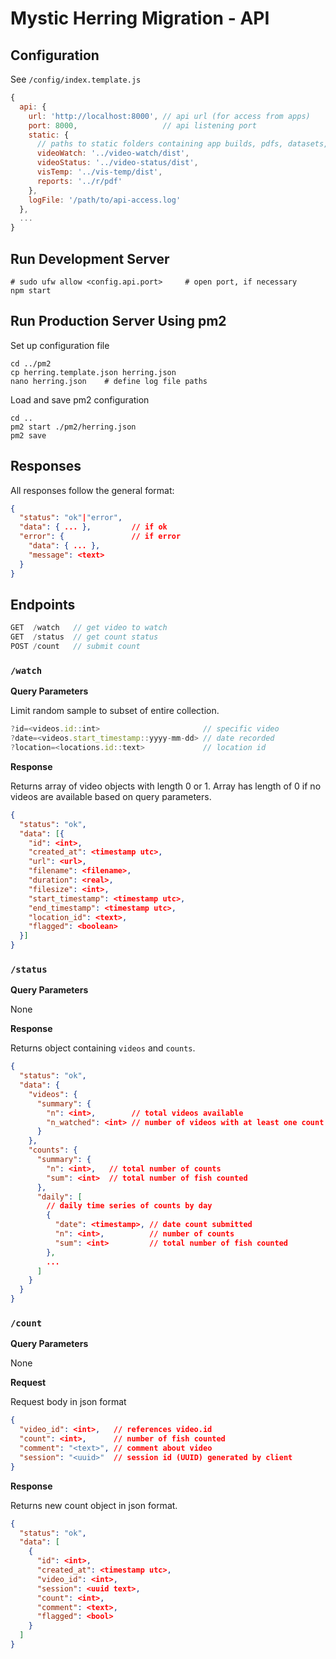 Mystic Herring Migration - API
==============================

## Configuration

See `/config/index.template.js`

```js
{
  api: {
    url: 'http://localhost:8000', // api url (for access from apps)
    port: 8000,                   // api listening port
    static: {
      // paths to static folders containing app builds, pdfs, datasets, etc
      videoWatch: '../video-watch/dist',
      videoStatus: '../video-status/dist',
      visTemp: '../vis-temp/dist',
      reports: '../r/pdf'
    },
    logFile: '/path/to/api-access.log'
  },
  ...
}
```

## Run Development Server

```
# sudo ufw allow <config.api.port>     # open port, if necessary
npm start
```

## Run Production Server Using pm2

Set up configuration file

```
cd ../pm2
cp herring.template.json herring.json
nano herring.json    # define log file paths
```

Load and save pm2 configuration

```
cd ..
pm2 start ./pm2/herring.json
pm2 save
```

## Responses

All responses follow the general format:

```json
{
  "status": "ok"|"error",
  "data": { ... },         // if ok
  "error": {               // if error
    "data": { ... },
    "message": <text>
  }
}
```

## Endpoints

```js
GET  /watch   // get video to watch
GET  /status  // get count status
POST /count   // submit count
```

### `/watch`

**Query Parameters**

Limit random sample to subset of entire collection.

```js
?id=<videos.id::int>                       // specific video
?date=<videos.start_timestamp::yyyy-mm-dd> // date recorded
?location=<locations.id::text>             // location id
```

**Response**

Returns array of video objects with length 0 or 1. Array has length of 0 if no videos are available based on query parameters.

```json
{
  "status": "ok",
  "data": [{
    "id": <int>,
    "created_at": <timestamp utc>,
    "url": <url>,
    "filename": <filename>,
    "duration": <real>,
    "filesize": <int>,
    "start_timestamp": <timestamp utc>,
    "end_timestamp": <timestamp utc>,
    "location_id": <text>,
    "flagged": <boolean>
  }]
}
```

### `/status`

**Query Parameters**

None

**Response**

Returns object containing `videos` and `counts`.

```json
{
  "status": "ok",
  "data": {
    "videos": {
      "summary": {
        "n": <int>,        // total videos available
        "n_watched": <int> // number of videos with at least one count
      }
    },
    "counts": {
      "summary": {
        "n": <int>,   // total number of counts
        "sum": <int>  // total number of fish counted
      },
      "daily": [
        // daily time series of counts by day
        {
          "date": <timestamp>, // date count submitted
          "n": <int>,          // number of counts
          "sum": <int>         // total number of fish counted
        },
        ...
      ]
    }
  }
}
```


### `/count`

**Query Parameters**

None

**Request**

Request body in json format

```json
{
  "video_id": <int>,   // references video.id
  "count": <int>,      // number of fish counted
  "comment": "<text>", // comment about video
  "session": "<uuid>"  // session id (UUID) generated by client
}
```

**Response**

Returns new count object in json format.

```json
{
  "status": "ok",
  "data": [
    {
      "id": <int>,
      "created_at": <timestamp utc>,
      "video_id": <int>,
      "session": <uuid text>,
      "count": <int>,
      "comment": <text>,
      "flagged": <bool>
    }
  ]
}
```
